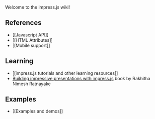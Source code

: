 Welcome to the impress.js wiki!

## References
* [[Javascript API]]
* [[HTML Attributes]]
* [[Mobile support]]

## Learning
* [[impress.js tutorials and other learning resources]]
* [Building impressive presentations with impress.js](http://www.packtpub.com/building-impressive-presentations-with-impressjs/book) book by Rakhitha Nimesh Ratnayake

## Examples
* [[Examples and demos]]